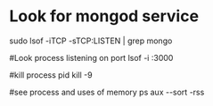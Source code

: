 # Look for mongod service
sudo lsof -iTCP -sTCP:LISTEN | grep mongo

#Look process listening on port
lsof -i :3000

#kill process pid
kill -9 <pid>

#see process and uses of memory
ps aux --sort -rss

